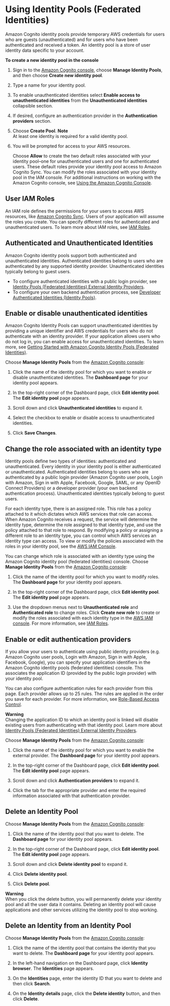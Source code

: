 # Using Identity Pools \(Federated Identities\)<a name="identity-pools"></a>

Amazon Cognito identity pools provide temporary AWS credentials for users who are guests \(unauthenticated\) and for users who have been authenticated and received a token\. An identity pool is a store of user identity data specific to your account\.

**To create a new identity pool in the console**

1. Sign in to the [Amazon Cognito console](https://console.aws.amazon.com/cognito/home), choose **Manage Identity Pools**, and then choose **Create new identity pool**\.

1. Type a name for your identity pool\.

1. To enable unauthenticated identities select **Enable access to unauthenticated identities** from the **Unauthenticated identities** collapsible section\.

1. If desired, configure an authentication provider in the **Authentication providers** section\. 

1. Choose **Create Pool**\.
**Note**  
At least one identity is required for a valid identity pool\.

1. You will be prompted for access to your AWS resources\.

   Choose **Allow** to create the two default roles associated with your identity pool–one for unauthenticated users and one for authenticated users\. These default roles provide your identity pool access to Amazon Cognito Sync\. You can modify the roles associated with your identity pool in the IAM console\. For additional instructions on working with the Amazon Cognito console, see [Using the Amazon Cognito Console](cognito-console.md)\.

## User IAM Roles<a name="user-iam-roles"></a>

An IAM role defines the permissions for your users to access AWS resources, like [Amazon Cognito Sync](cognito-sync.md)\. Users of your application will assume the roles you create\. You can specify different roles for authenticated and unauthenticated users\. To learn more about IAM roles, see [IAM Roles](iam-roles.md)\.

## Authenticated and Unauthenticated Identities<a name="authenticated-and-unauthenticated-identities"></a>

Amazon Cognito identity pools support both authenticated and unauthenticated identities\. Authenticated identities belong to users who are authenticated by any supported identity provider\. Unauthenticated identities typically belong to guest users\.
+  To configure authenticated identities with a public login provider, see [Identity Pools \(Federated Identities\) External Identity Providers](external-identity-providers.md)\. 
+  To configure your own backend authentication process, see [Developer Authenticated Identities \(Identity Pools\)](developer-authenticated-identities.md)\.

## Enable or disable unauthenticated identities<a name="enable-or-disable-unauthenticated-identities"></a>

 Amazon Cognito Identity Pools can support unauthenticated identities by providing a unique identifier and AWS credentials for users who do not authenticate with an identity provider\. If your application allows users who do not log in, you can enable access for unauthenticated identities\. To learn more, see [Getting Started with Amazon Cognito Identity Pools \(Federated Identities\)](getting-started-with-identity-pools.md)\. 

Choose **Manage Identity Pools** from the [Amazon Cognito console](https://console.aws.amazon.com/cognito/home): 

1.  Click the name of the identity pool for which you want to enable or disable unauthenticated identities\. The **Dashboard page** for your identity pool appears\. 

1.  In the top\-right corner of the Dashboard page, click **Edit identity pool**\. The **Edit identity pool** page appears\. 

1.  Scroll down and click **Unauthenticated identities** to expand it\. 

1.  Select the checkbox to enable or disable access to unauthenticated identities\. 

1.  Click **Save Changes**\. 

## Change the role associated with an identity type<a name="change-the-role-associated-with-an-identity-type"></a>

Identity pools define two types of identities: authenticated and unauthenticated\. Every identity in your identity pool is either authenticated or unauthenticated\. Authenticated identities belong to users who are authenticated by a public login provider \(Amazon Cognito user pools, Login with Amazon, Sign in with Apple, Facebook, Google, SAML, or any OpenID Connect Providers\) or a developer provider \(your own backend authentication process\)\. Unauthenticated identities typically belong to guest users\. 

 For each identity type, there is an assigned role\. This role has a policy attached to it which dictates which AWS services that role can access\. When Amazon Cognito receives a request, the service will determine the identity type, determine the role assigned to that identity type, and use the policy attached to that role to respond\. By modifying a policy or assigning a different role to an identity type, you can control which AWS services an identity type can access\. To view or modify the policies associated with the roles in your identity pool, see the [AWS IAM Console](https://console.aws.amazon.com/iam/home)\. 

 You can change which role is associated with an identity type using the Amazon Cognito identity pool \(federated identities\) console\. Choose **Manage Identity Pools** from the [Amazon Cognito console](https://console.aws.amazon.com/cognito/home): 

1.  Click the name of the identity pool for which you want to modify roles\. The **Dashboard page** for your identity pool appears\. 

1.  In the top\-right corner of the Dashboard page, click **Edit identity pool**\. The **Edit identity pool** page appears\. 

1.  Use the dropdown menus next to **Unauthenticated role** and **Authenticated role** to change roles\. Click **Create new role** to create or modify the roles associated with each identity type in the [AWS IAM console](https://console.aws.amazon.com/iam/home)\. For more information, see [IAM Roles](https://docs.aws.amazon.com/IAM/latest/UserGuide/id_roles.html)\. 

## Enable or edit authentication providers<a name="enable-or-edit-authentication-providers"></a>

 If you allow your users to authenticate using public identity providers \(e\.g\. Amazon Cognito user pools, Login with Amazon, Sign in with Apple, Facebook, Google\), you can specify your application identifiers in the Amazon Cognito identity pools \(federated identities\) console\. This associates the application ID \(provided by the public login provider\) with your identity pool\. 

You can also configure authentication rules for each provider from this page\. Each provider allows up to 25 rules\. The rules are applied in the order you save for each provider\. For more information, see [Role\-Based Access Control](role-based-access-control.md)\.

**Warning**  
 Changing the application ID to which an identity pool is linked will disable existing users from authenticating with that identity pool\. Learn more about [Identity Pools \(Federated Identities\) External Identity Providers](external-identity-providers.md)\. 

Choose **Manage Identity Pools** from the [Amazon Cognito console](https://console.aws.amazon.com/cognito/home): 

1.  Click the name of the identity pool for which you want to enable the external provider\. The **Dashboard page** for your identity pool appears\. 

1.  In the top\-right corner of the Dashboard page, click **Edit identity pool**\. The **Edit identity pool** page appears\. 

1.  Scroll down and click **Authentication providers** to expand it\. 

1.  Click the tab for the appropriate provider and enter the required information associated with that authentication provider\. 

## Delete an Identity Pool<a name="delete-an-identity-pool"></a>

Choose **Manage Identity Pools** from the [Amazon Cognito console](https://console.aws.amazon.com/cognito/home): 

1.  Click the name of the identity pool that you want to delete\. The **Dashboard page** for your identity pool appears\. 

1.  In the top\-right corner of the Dashboard page, click **Edit identity pool**\. The **Edit identity pool** page appears\. 

1.  Scroll down and click **Delete identity pool** to expand it\. 

1.  Click **Delete identity pool**\. 

1.  Click **Delete pool**\. 

**Warning**  
When you click the delete button, you will permanently delete your identity pool and all the user data it contains\. Deleting an identity pool will cause applications and other services utilizing the identity pool to stop working\. 

## Delete an Identity from an Identity Pool<a name="delete-an-identity-from-an-identity-pool"></a>

Choose **Manage Identity Pools** from the [Amazon Cognito console](https://console.aws.amazon.com/cognito/home): 

1.  Click the name of the identity pool that contains the identity that you want to delete\. The **Dashboard page** for your identity pool appears\. 

1.  In the left\-hand navigation on the Dashboard page, click **Identity browser**\. The **Identities** page appears\. 

1.  On the **Identities** page, enter the identity ID that you want to delete and then click **Search**\. 

1.  On the **Identity details** page, click the **Delete identity** button, and then click **Delete**\. 